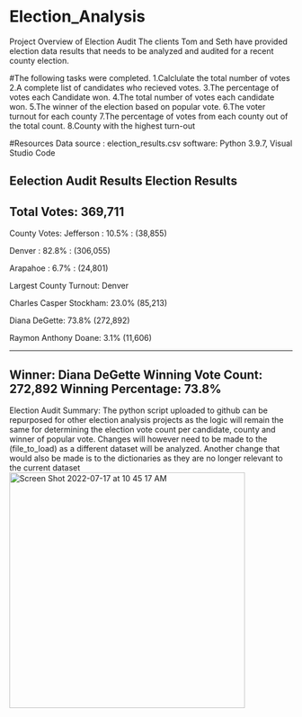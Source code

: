 # Election_Analysis
Project Overview of Election Audit 
The clients Tom and Seth have provided election data results that needs to be analyzed and audited for a recent county election. 

#The following tasks were completed. 
1.Calclulate the total number of votes 
2.A complete list of candidates who recieved votes.
3.The percentage of votes each Candidate won.
4.The total number of votes each candidate won.
5.The winner of the election based on popular vote.
6.The voter turnout for each county
7.The percentage of votes from each county out of the total count.
8.County with the highest turn-out


#Resources 
Data source : election_results.csv
software: Python 3.9.7, Visual Studio Code


Eelection Audit Results 
Election Results
-------------------------
Total Votes: 369,711
-------------------------

County Votes:
Jefferson : 10.5% : (38,855)

Denver : 82.8% : (306,055)

Arapahoe : 6.7% : (24,801)

Largest County Turnout: Denver

Charles Casper Stockham: 23.0% (85,213)

Diana DeGette: 73.8% (272,892)

Raymon Anthony Doane: 3.1% (11,606)

-------------------------
Winner: Diana DeGette
Winning Vote Count: 272,892
Winning Percentage: 73.8%
-------------------------

Election Audit Summary:
The python script uploaded to github can be repurposed for other election analysis projects as the logic will remain the same for determining the election vote count per candidate, county and winner of popular vote. Changes will however need to be made to the (file_to_load) as a different dataset will be analyzed. Another change that would also be made is to the dictionaries as they are no longer relevant to the current dataset<img width="419" alt="Screen Shot 2022-07-17 at 10 45 17 AM" src="https://user-images.githubusercontent.com/80330988/179403705-f7cf5df2-be3f-4c73-8790-04819178420f.png">
